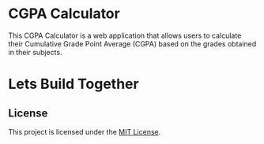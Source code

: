 # CGPA Calculator

This CGPA Calculator is a web application that allows users to calculate their Cumulative Grade Point Average (CGPA) based on the grades obtained in their subjects.

# Lets Build Together


## License

This project is licensed under the [MIT License](LICENSE).
